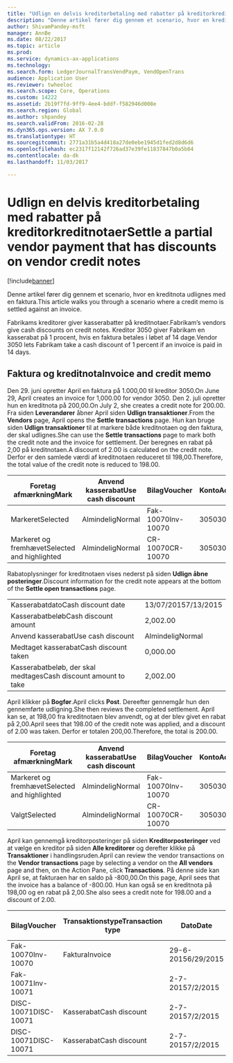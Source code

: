 ```yaml
---
title: "Udlign en delvis kreditorbetaling med rabatter på kreditorkreditnotaer"
description: "Denne artikel fører dig gennem et scenario, hvor en kreditnota udlignes med en faktura."
author: ShivamPandey-msft
manager: AnnBe
ms.date: 08/22/2017
ms.topic: article
ms.prod: 
ms.service: dynamics-ax-applications
ms.technology: 
ms.search.form: LedgerJournalTransVendPaym, VendOpenTrans
audience: Application User
ms.reviewer: twheeloc
ms.search.scope: Core, Operations
ms.custom: 14222
ms.assetid: 2b19f7fd-9ff9-4ee4-bddf-f582946d008e
ms.search.region: Global
ms.author: shpandey
ms.search.validFrom: 2016-02-28
ms.dyn365.ops.version: AX 7.0.0
ms.translationtype: HT
ms.sourcegitcommit: 2771a31b5a4d418a27de0ebe1945d1fed2d8d6d6
ms.openlocfilehash: ec2317f12142f726ad37e39fe11837847b0a5b04
ms.contentlocale: da-dk
ms.lasthandoff: 11/03/2017

---
```


# <a name="settle-a-partial-vendor-payment-that-has-discounts-on-vendor-credit-notes"></a><span data-ttu-id="ed289-103">Udlign en delvis kreditorbetaling med rabatter på kreditorkreditnotaer</span><span class="sxs-lookup"><span data-stu-id="ed289-103">Settle a partial vendor payment that has discounts on vendor credit notes</span></span>

[!include[banner](../includes/banner.md)]


<span data-ttu-id="ed289-104">Denne artikel fører dig gennem et scenario, hvor en kreditnota udlignes med en faktura.</span><span class="sxs-lookup"><span data-stu-id="ed289-104">This article walks you through a scenario where a credit memo is settled against an invoice.</span></span>

<span data-ttu-id="ed289-105">Fabrikams kreditorer giver kasserabatter på kreditnotaer.</span><span class="sxs-lookup"><span data-stu-id="ed289-105">Fabrikam’s vendors give cash discounts on credit notes.</span></span> <span data-ttu-id="ed289-106">Kreditor 3050 giver Fabrikam en kasserabat på 1 procent, hvis en faktura betales i løbet af 14 dage.</span><span class="sxs-lookup"><span data-stu-id="ed289-106">Vendor 3050 lets Fabrikam take a cash discount of 1 percent if an invoice is paid in 14 days.</span></span>

## <a name="invoice-and-credit-memo"></a><span data-ttu-id="ed289-107">Faktura og kreditnota</span><span class="sxs-lookup"><span data-stu-id="ed289-107">Invoice and credit memo</span></span>
<span data-ttu-id="ed289-108">Den 29. juni opretter April en faktura på 1.000,00 til kreditor 3050.</span><span class="sxs-lookup"><span data-stu-id="ed289-108">On June 29, April creates an invoice for 1,000.00 for vendor 3050.</span></span> <span data-ttu-id="ed289-109">Den 2. juli opretter hun en kreditnota på 200,00.</span><span class="sxs-lookup"><span data-stu-id="ed289-109">On July 2, she creates a credit note for 200.00.</span></span> <span data-ttu-id="ed289-110">Fra siden **Leverandører** åbner April siden **Udlign transaktioner**.</span><span class="sxs-lookup"><span data-stu-id="ed289-110">From the **Vendors** page, April opens the **Settle transactions** page.</span></span> <span data-ttu-id="ed289-111">Hun kan bruge siden **Udlign transaktioner** til at markere både kreditnotaen og den faktura, der skal udlignes.</span><span class="sxs-lookup"><span data-stu-id="ed289-111">She can use the **Settle transactions** page to mark both the credit note and the invoice for settlement.</span></span> <span data-ttu-id="ed289-112">Der beregnes en rabat på 2,00 på kreditnotaen.</span><span class="sxs-lookup"><span data-stu-id="ed289-112">A discount of 2.00 is calculated on the credit note.</span></span> <span data-ttu-id="ed289-113">Derfor er den samlede værdi af kreditnotaen reduceret til 198,00.</span><span class="sxs-lookup"><span data-stu-id="ed289-113">Therefore, the total value of the credit note is reduced to 198.00.</span></span>

| <span data-ttu-id="ed289-114">Foretag afmærkning</span><span class="sxs-lookup"><span data-stu-id="ed289-114">Mark</span></span>                     | <span data-ttu-id="ed289-115">Anvend kasserabat</span><span class="sxs-lookup"><span data-stu-id="ed289-115">Use cash discount</span></span> | <span data-ttu-id="ed289-116">Bilag</span><span class="sxs-lookup"><span data-stu-id="ed289-116">Voucher</span></span>   | <span data-ttu-id="ed289-117">Konto</span><span class="sxs-lookup"><span data-stu-id="ed289-117">Account</span></span> | <span data-ttu-id="ed289-118">Dato</span><span class="sxs-lookup"><span data-stu-id="ed289-118">Date</span></span>      | <span data-ttu-id="ed289-119">Forfaldsdato</span><span class="sxs-lookup"><span data-stu-id="ed289-119">Due date</span></span>  | <span data-ttu-id="ed289-120">Faktura</span><span class="sxs-lookup"><span data-stu-id="ed289-120">Invoice</span></span> | <span data-ttu-id="ed289-121">Beløb i transaktionsvaluta</span><span class="sxs-lookup"><span data-stu-id="ed289-121">Amount in transaction currency</span></span> | <span data-ttu-id="ed289-122">Valuta</span><span class="sxs-lookup"><span data-stu-id="ed289-122">Currency</span></span> | <span data-ttu-id="ed289-123">Beløb, der skal udlignes</span><span class="sxs-lookup"><span data-stu-id="ed289-123">Amount to settle</span></span> |
|--------------------------|-------------------|-----------|---------|-----------|-----------|---------|--------------------------------|----------|------------------|
| <span data-ttu-id="ed289-124">Markeret</span><span class="sxs-lookup"><span data-stu-id="ed289-124">Selected</span></span>                 | <span data-ttu-id="ed289-125">Almindelig</span><span class="sxs-lookup"><span data-stu-id="ed289-125">Normal</span></span>            | <span data-ttu-id="ed289-126">Fak-10070</span><span class="sxs-lookup"><span data-stu-id="ed289-126">Inv-10070</span></span> | <span data-ttu-id="ed289-127">3050</span><span class="sxs-lookup"><span data-stu-id="ed289-127">3050</span></span>    | <span data-ttu-id="ed289-128">29-6-2015</span><span class="sxs-lookup"><span data-stu-id="ed289-128">6/29/2015</span></span> | <span data-ttu-id="ed289-129">29-7-2015</span><span class="sxs-lookup"><span data-stu-id="ed289-129">7/29/2015</span></span> | <span data-ttu-id="ed289-130">10070</span><span class="sxs-lookup"><span data-stu-id="ed289-130">10070</span></span>   | <span data-ttu-id="ed289-131">-1.000,00</span><span class="sxs-lookup"><span data-stu-id="ed289-131">-1,000.00</span></span>                      | <span data-ttu-id="ed289-132">USD</span><span class="sxs-lookup"><span data-stu-id="ed289-132">USD</span></span>      | <span data-ttu-id="ed289-133">-990,00</span><span class="sxs-lookup"><span data-stu-id="ed289-133">-990.00</span></span>          |
| <span data-ttu-id="ed289-134">Markeret og fremhævet</span><span class="sxs-lookup"><span data-stu-id="ed289-134">Selected and highlighted</span></span> | <span data-ttu-id="ed289-135">Almindelig</span><span class="sxs-lookup"><span data-stu-id="ed289-135">Normal</span></span>            | <span data-ttu-id="ed289-136">CR-10070</span><span class="sxs-lookup"><span data-stu-id="ed289-136">CR-10070</span></span>  | <span data-ttu-id="ed289-137">3050</span><span class="sxs-lookup"><span data-stu-id="ed289-137">3050</span></span>    | <span data-ttu-id="ed289-138">2-7-2015</span><span class="sxs-lookup"><span data-stu-id="ed289-138">7/2/2015</span></span>  | <span data-ttu-id="ed289-139">29-7-2015</span><span class="sxs-lookup"><span data-stu-id="ed289-139">7/29/2015</span></span> |         | <span data-ttu-id="ed289-140">200,00</span><span class="sxs-lookup"><span data-stu-id="ed289-140">200.00</span></span>                         | <span data-ttu-id="ed289-141">USD</span><span class="sxs-lookup"><span data-stu-id="ed289-141">USD</span></span>      | <span data-ttu-id="ed289-142">198,00</span><span class="sxs-lookup"><span data-stu-id="ed289-142">198.00</span></span>           |

<span data-ttu-id="ed289-143">Rabatoplysninger for kreditnotaen vises nederst på siden **Udlign åbne posteringer**.</span><span class="sxs-lookup"><span data-stu-id="ed289-143">Discount information for the credit note appears at the bottom of the **Settle open transactions** page.</span></span>

|                              |           |
|------------------------------|-----------|
| <span data-ttu-id="ed289-144">Kasserabatdato</span><span class="sxs-lookup"><span data-stu-id="ed289-144">Cash discount date</span></span>           | <span data-ttu-id="ed289-145">13/07/2015</span><span class="sxs-lookup"><span data-stu-id="ed289-145">7/13/2015</span></span> |
| <span data-ttu-id="ed289-146">Kasserabatbeløb</span><span class="sxs-lookup"><span data-stu-id="ed289-146">Cash discount amount</span></span>         | <span data-ttu-id="ed289-147">2,00</span><span class="sxs-lookup"><span data-stu-id="ed289-147">2.00</span></span>      |
| <span data-ttu-id="ed289-148">Anvend kasserabat</span><span class="sxs-lookup"><span data-stu-id="ed289-148">Use cash discount</span></span>            | <span data-ttu-id="ed289-149">Almindelig</span><span class="sxs-lookup"><span data-stu-id="ed289-149">Normal</span></span>    |
| <span data-ttu-id="ed289-150">Medtaget kasserabat</span><span class="sxs-lookup"><span data-stu-id="ed289-150">Cash discount taken</span></span>          | <span data-ttu-id="ed289-151">0,00</span><span class="sxs-lookup"><span data-stu-id="ed289-151">0.00</span></span>      |
| <span data-ttu-id="ed289-152">Kasserabatbeløb, der skal medtages</span><span class="sxs-lookup"><span data-stu-id="ed289-152">Cash discount amount to take</span></span> | <span data-ttu-id="ed289-153">2,00</span><span class="sxs-lookup"><span data-stu-id="ed289-153">2.00</span></span>      |

<span data-ttu-id="ed289-154">April klikker på **Bogfør**.</span><span class="sxs-lookup"><span data-stu-id="ed289-154">April clicks **Post**.</span></span> <span data-ttu-id="ed289-155">Dereefter gennemgår hun den gennemførte udligning.</span><span class="sxs-lookup"><span data-stu-id="ed289-155">She then reviews the completed settlement.</span></span> <span data-ttu-id="ed289-156">April kan se, at 198,00 fra kreditnotaen blev anvendt, og at der blev givet en rabat på 2,00.</span><span class="sxs-lookup"><span data-stu-id="ed289-156">April sees that 198.00 of the credit note was applied, and a discount of 2.00 was taken.</span></span> <span data-ttu-id="ed289-157">Derfor er totalen 200,00.</span><span class="sxs-lookup"><span data-stu-id="ed289-157">Therefore, the total is 200.00.</span></span>

| <span data-ttu-id="ed289-158">Foretag afmærkning</span><span class="sxs-lookup"><span data-stu-id="ed289-158">Mark</span></span>                     | <span data-ttu-id="ed289-159">Anvend kasserabat</span><span class="sxs-lookup"><span data-stu-id="ed289-159">Use cash discount</span></span> | <span data-ttu-id="ed289-160">Bilag</span><span class="sxs-lookup"><span data-stu-id="ed289-160">Voucher</span></span>   | <span data-ttu-id="ed289-161">Konto</span><span class="sxs-lookup"><span data-stu-id="ed289-161">Account</span></span> | <span data-ttu-id="ed289-162">Dato</span><span class="sxs-lookup"><span data-stu-id="ed289-162">Date</span></span>      | <span data-ttu-id="ed289-163">Forfaldsdato</span><span class="sxs-lookup"><span data-stu-id="ed289-163">Due date</span></span>  | <span data-ttu-id="ed289-164">Faktura</span><span class="sxs-lookup"><span data-stu-id="ed289-164">Invoice</span></span>  | <span data-ttu-id="ed289-165">Beløb i transaktionsvaluta</span><span class="sxs-lookup"><span data-stu-id="ed289-165">Amount in transaction currency</span></span> | <span data-ttu-id="ed289-166">Valuta</span><span class="sxs-lookup"><span data-stu-id="ed289-166">Currency</span></span> | <span data-ttu-id="ed289-167">Beløb, der skal udlignes</span><span class="sxs-lookup"><span data-stu-id="ed289-167">Amount to settle</span></span> |
|--------------------------|-------------------|-----------|---------|-----------|-----------|----------|--------------------------------|----------|------------------|
| <span data-ttu-id="ed289-168">Markeret og fremhævet</span><span class="sxs-lookup"><span data-stu-id="ed289-168">Selected and highlighted</span></span> | <span data-ttu-id="ed289-169">Almindelig</span><span class="sxs-lookup"><span data-stu-id="ed289-169">Normal</span></span>            | <span data-ttu-id="ed289-170">Fak-10070</span><span class="sxs-lookup"><span data-stu-id="ed289-170">Inv-10070</span></span> | <span data-ttu-id="ed289-171">3050</span><span class="sxs-lookup"><span data-stu-id="ed289-171">3050</span></span>    | <span data-ttu-id="ed289-172">29-6-2015</span><span class="sxs-lookup"><span data-stu-id="ed289-172">6/29/2015</span></span> | <span data-ttu-id="ed289-173">29-7-2015</span><span class="sxs-lookup"><span data-stu-id="ed289-173">7/29/2015</span></span> | <span data-ttu-id="ed289-174">10070</span><span class="sxs-lookup"><span data-stu-id="ed289-174">10070</span></span>    | <span data-ttu-id="ed289-175">-1.000,00</span><span class="sxs-lookup"><span data-stu-id="ed289-175">-1,000.00</span></span>                      | <span data-ttu-id="ed289-176">USD</span><span class="sxs-lookup"><span data-stu-id="ed289-176">USD</span></span>      | <span data-ttu-id="ed289-177">-200,00</span><span class="sxs-lookup"><span data-stu-id="ed289-177">-200.00</span></span>          |
| <span data-ttu-id="ed289-178">Valgt</span><span class="sxs-lookup"><span data-stu-id="ed289-178">Selected</span></span>                 | <span data-ttu-id="ed289-179">Almindelig</span><span class="sxs-lookup"><span data-stu-id="ed289-179">Normal</span></span>            | <span data-ttu-id="ed289-180">CR-10070</span><span class="sxs-lookup"><span data-stu-id="ed289-180">CR-10070</span></span>  | <span data-ttu-id="ed289-181">3050</span><span class="sxs-lookup"><span data-stu-id="ed289-181">3050</span></span>    | <span data-ttu-id="ed289-182">2-7-2015</span><span class="sxs-lookup"><span data-stu-id="ed289-182">7/2/2015</span></span>  | <span data-ttu-id="ed289-183">29-7-2015</span><span class="sxs-lookup"><span data-stu-id="ed289-183">7/29/2015</span></span> | <span data-ttu-id="ed289-184">CR-10070</span><span class="sxs-lookup"><span data-stu-id="ed289-184">CR-10070</span></span> | <span data-ttu-id="ed289-185">200,00</span><span class="sxs-lookup"><span data-stu-id="ed289-185">200.00</span></span>                         | <span data-ttu-id="ed289-186">USD</span><span class="sxs-lookup"><span data-stu-id="ed289-186">USD</span></span>      | <span data-ttu-id="ed289-187">198,00</span><span class="sxs-lookup"><span data-stu-id="ed289-187">198.00</span></span>           |

<span data-ttu-id="ed289-188">April kan gennemgå kreditorposteringer på siden **Kreditorposteringer** ved at vælge en kreditor på siden **Alle kreditorer** og derefter klikke på **Transaktioner** i handlingsruden.</span><span class="sxs-lookup"><span data-stu-id="ed289-188">April can review the vendor transactions on the **Vendor transactions** page by selecting a vendor on the **All vendors** page and then, on the Action Pane, click **Transactions**.</span></span> <span data-ttu-id="ed289-189">På denne side kan April se, at fakturaen har en saldo på -800,00.</span><span class="sxs-lookup"><span data-stu-id="ed289-189">On this page, April sees that the invoice has a balance of -800.00.</span></span> <span data-ttu-id="ed289-190">Hun kan også se en kreditnota på 198,00 og en rabat på 2,00.</span><span class="sxs-lookup"><span data-stu-id="ed289-190">She also sees a credit note for 198.00 and a discount of 2.00.</span></span>

| <span data-ttu-id="ed289-191">Bilag</span><span class="sxs-lookup"><span data-stu-id="ed289-191">Voucher</span></span>    | <span data-ttu-id="ed289-192">Transaktionstype</span><span class="sxs-lookup"><span data-stu-id="ed289-192">Transaction type</span></span> | <span data-ttu-id="ed289-193">Dato</span><span class="sxs-lookup"><span data-stu-id="ed289-193">Date</span></span>      | <span data-ttu-id="ed289-194">Faktura</span><span class="sxs-lookup"><span data-stu-id="ed289-194">Invoice</span></span> | <span data-ttu-id="ed289-195">Beløb i transaktionsvalutadebet</span><span class="sxs-lookup"><span data-stu-id="ed289-195">Amount in transaction currency debit</span></span> | <span data-ttu-id="ed289-196">Beløb i transaktionsvalutakredit</span><span class="sxs-lookup"><span data-stu-id="ed289-196">Amount in transaction currency credit</span></span> | <span data-ttu-id="ed289-197">Saldo</span><span class="sxs-lookup"><span data-stu-id="ed289-197">Balance</span></span> | <span data-ttu-id="ed289-198">Valuta</span><span class="sxs-lookup"><span data-stu-id="ed289-198">Currency</span></span> |
|------------|------------------|-----------|---------|--------------------------------------|---------------------------------------|---------|----------|
| <span data-ttu-id="ed289-199">Fak-10070</span><span class="sxs-lookup"><span data-stu-id="ed289-199">Inv-10070</span></span>  | <span data-ttu-id="ed289-200">Faktura</span><span class="sxs-lookup"><span data-stu-id="ed289-200">Invoice</span></span>          | <span data-ttu-id="ed289-201">29-6-2015</span><span class="sxs-lookup"><span data-stu-id="ed289-201">6/29/2015</span></span> | <span data-ttu-id="ed289-202">10070</span><span class="sxs-lookup"><span data-stu-id="ed289-202">10070</span></span>   |                                      | <span data-ttu-id="ed289-203">1.000,00</span><span class="sxs-lookup"><span data-stu-id="ed289-203">1,000.00</span></span>                              | <span data-ttu-id="ed289-204">-800,00</span><span class="sxs-lookup"><span data-stu-id="ed289-204">-800.00</span></span> | <span data-ttu-id="ed289-205">USD</span><span class="sxs-lookup"><span data-stu-id="ed289-205">USD</span></span>      |
| <span data-ttu-id="ed289-206">Fak-10071</span><span class="sxs-lookup"><span data-stu-id="ed289-206">Inv-10071</span></span>  |                  | <span data-ttu-id="ed289-207">2-7-2015</span><span class="sxs-lookup"><span data-stu-id="ed289-207">7/2/2015</span></span>  | <span data-ttu-id="ed289-208">CR10071</span><span class="sxs-lookup"><span data-stu-id="ed289-208">CR10071</span></span> | <span data-ttu-id="ed289-209">200,00</span><span class="sxs-lookup"><span data-stu-id="ed289-209">200.00</span></span>                               |                                       | <span data-ttu-id="ed289-210">0,00</span><span class="sxs-lookup"><span data-stu-id="ed289-210">0.00</span></span>    | <span data-ttu-id="ed289-211">USD</span><span class="sxs-lookup"><span data-stu-id="ed289-211">USD</span></span>      |
| <span data-ttu-id="ed289-212">DISC-10071</span><span class="sxs-lookup"><span data-stu-id="ed289-212">DISC-10071</span></span> |  <span data-ttu-id="ed289-213">Kasserabat</span><span class="sxs-lookup"><span data-stu-id="ed289-213">Cash discount</span></span>   | <span data-ttu-id="ed289-214">2-7-2015</span><span class="sxs-lookup"><span data-stu-id="ed289-214">7/2/2015</span></span>  |         | <span data-ttu-id="ed289-215">2,00</span><span class="sxs-lookup"><span data-stu-id="ed289-215">2.00</span></span>                                 |                                       | <span data-ttu-id="ed289-216">0,00</span><span class="sxs-lookup"><span data-stu-id="ed289-216">0.00</span></span>    | <span data-ttu-id="ed289-217">USD</span><span class="sxs-lookup"><span data-stu-id="ed289-217">USD</span></span>      |
| <span data-ttu-id="ed289-218">DISC-10071</span><span class="sxs-lookup"><span data-stu-id="ed289-218">DISC-10071</span></span> |  <span data-ttu-id="ed289-219">Kasserabat</span><span class="sxs-lookup"><span data-stu-id="ed289-219">Cash discount</span></span>   | <span data-ttu-id="ed289-220">2-7-2015</span><span class="sxs-lookup"><span data-stu-id="ed289-220">7/2/2015</span></span>  |         |                                      | <span data-ttu-id="ed289-221">2,00</span><span class="sxs-lookup"><span data-stu-id="ed289-221">2.00</span></span>                                  | <span data-ttu-id="ed289-222">0,00</span><span class="sxs-lookup"><span data-stu-id="ed289-222">0.00</span></span>    | <span data-ttu-id="ed289-223">USD</span><span class="sxs-lookup"><span data-stu-id="ed289-223">USD</span></span>      |






